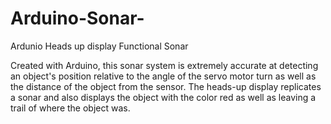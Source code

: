 # Arduino-Sonar-
Ardunio Heads up display Functional Sonar

Created with Arduino, this sonar system is extremely accurate at detecting an object's position relative to the angle of the servo motor turn as well as the distance of the object from the sensor. The heads-up display replicates a sonar and also displays the object with the color red as well as leaving a trail of where the object was.
